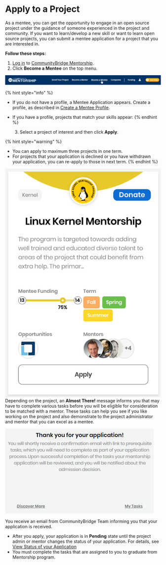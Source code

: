 # Apply to a Project

As a mentee, you can get the opportunity to engage in an open source project under the guidance of someone experienced in the project and community. If you want to learn/develop a new skill or want to learn open source projects, you can submit a mentee application for a project that you are interested in.

**Follow these steps:**

1.  [Log in](../../../user-account/docs-login-to-communitybridge/) to [CommunityBridge Mentorship](https://people.dev.platform.linuxfoundation.org/).
2. Click **Become a Mentee** on the top menu.

![](../../../../.gitbook/assets/7418802.png)

{% hint style="info" %}
* If you do not have a profile, a Mentee Application appears. Create a profile, as described in [Create a Mentee Profile](create-a-mentee-profile.md).
* If you have a profile, projects that match your skills appear:
{% endhint %}

    3. Select a project of interest and then click **Apply**.

{% hint style="warning" %}
* You can apply to maximum three projects in one term.
* For projects that your application is declined or you have withdrawn your application, you can re-apply to those in next term.
{% endhint %}

![](../../../../.gitbook/assets/7418805.png)  
Depending on the project, an **Almost There!** message informs you that may have to complete various tasks before you will be eligible for consideration to be matched with a mentor. These tasks can help you see if you like working on the project and also demonstrate to the project administrator and mentor that you can excel as a mentee.

![](../../../../.gitbook/assets/mentee-applied.png)

You receive an email from CommunityBridge Team informing you that your application is received.  

* After you apply, your application is in **Pending** state until the project admin or mentor changes the status of your application. For details, see [View Status of your Application](../view-status-of-your-application.md)
* You must complete the tasks that are assigned to you to graduate from Mentorship program.

